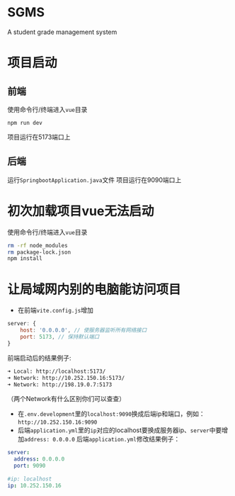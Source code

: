 # SGMS
A student grade management system
# 项目启动
## 前端
使用命令行/终端进入`vue`目录
 ```
npm run dev
```
项目运行在5173端口上
## 后端
运行`SpringbootApplication.java`文件
项目运行在9090端口上
# 初次加载项目vue无法启动
使用命令行/终端进入`vue`目录
```bash
rm -rf node_modules
rm package-lock.json
npm install
```
# 让局域网内别的电脑能访问项目
-  在前端`vite.config.js`增加
```javascript
server: {
	host: '0.0.0.0', // 使服务器监听所有网络接口
	port: 5173, // 保持默认端口
}
```
前端启动后的结果例子:
```bash
➜ Local: http://localhost:5173/ 
➜ Network: http://10.252.150.16:5173/ 
➜ Network: http://198.19.0.7:5173
```
（两个Network有什么区别你们可以查查）
- 在`.env.development`里的`localhost:9090`换成后端ip和端口，例如：`http://10.252.150.16:9090`
- 后端`application.yml`里的`ip`对应的localhost要换成服务器ip、`server`中要增加`address: 0.0.0.0`
后端`application.yml`修改结果例子：
```yml
server:  
  address: 0.0.0.0  
  port: 9090
  
#ip: localhost  
ip: 10.252.150.16
```
